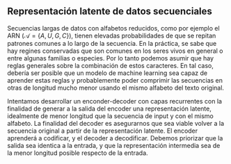 ## Representación latente de datos secuenciales

Secuencias largas de datos con alfabetos reducidos, como por ejemplo el ARN ($\mathcal{A}=\{A,U,G,C\}$),
tienen elevadas probabilidades de que se repitan patrones comunes a lo largo de la secuencia.
En la práctica, se sabe que hay regines conservadas que son comunes en los seres vivos en general o 
entre algunas familias o especies. Por lo tanto podemos asumir que hay reglas generales sobre la 
combinación de estos caracteres. En tal caso, debería ser posible que un modelo de machine learning
sea capaz de aprender estas reglas y probablemente poder comprimir las secuencias en otras de longitud
mucho menor usando el mismo alfabeto del texto original.

Intentamos desarrollar un enconder-decoder con capas recurrentes con la finalidad de generar a la 
salida del encoder una representación latente, idealmente de menor longitud que la secuencia de input
y con el mismo alfabeto. La finalidad del decoder es asegurarnos que sea viable volver a la secuencia
original a partir de la representación latente. El encoder aprenderá a codificar, y el decoder a 
decodificar. Debemos priorizar que la salida sea identica a la entrada, y que la representación 
intermedia sea de la menor longitud posible respecto de la entrada.


